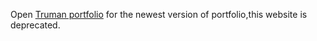 Open [Truman portfolio](https://trumanportfolio.vercel.app/) for the newest version of portfolio,this website is deprecated.
